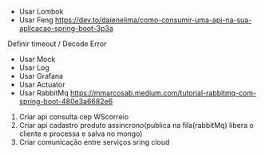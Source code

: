 * Usar Lombok
* Usar Feng
https://dev.to/daienelima/como-consumir-uma-api-na-sua-aplicacao-spring-boot-3p3a
 
Definir timeout / Decode Error
* Usar Mock
* Usar Log
* Usar Grafana
* Usar Actuator
* Usar RabbitMq
https://mmarcosab.medium.com/tutorial-rabbitmq-com-spring-boot-480e3a6682e6

1. Criar api consulta cep WScorreio 
2. Criar api cadastro produto assincrono(publica na fila(rabbitMq) libera o cliente e processa e salva no mongo)
3. Criar comunicação entre serviços sring cloud
